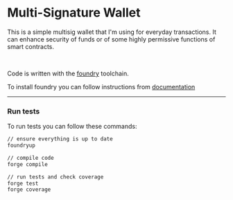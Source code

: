 # Multi-Signature Wallet
This is a simple multisig wallet that I'm using for everyday transactions. It can enhance security of funds or of some 
highly permissive functions of smart contracts.

<br>

Code is written with the [foundry](https://book.getfoundry.sh/) toolchain.

To install foundry you can follow instructions from [documentation](https://book.getfoundry.sh/getting-started/installation)
 
<hr>

### Run tests 

To run tests you can follow these commands:

```sh
// ensure everything is up to date
foundryup
```

```sh
// compile code
forge compile
```

```sh
// run tests and check coverage
forge test
forge coverage
```
